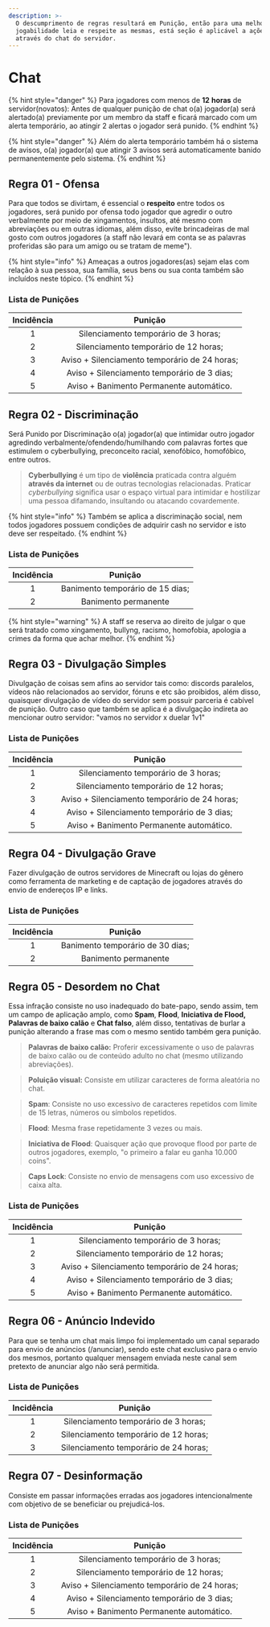 ```yaml
---
description: >-
  O descumprimento de regras resultará em Punição, então para uma melhor
  jogabilidade leia e respeite as mesmas, está seção é aplicável a ações feitas
  através do chat do servidor.
---
```


# Chat



{% hint style="danger" %}
Para jogadores com menos de **12** **horas** de servidor(novatos): Antes de qualquer punição de chat o(a) jogador(a) será alertado(a) previamente por um membro da staff e ficará marcado com um alerta temporário, ao atingir 2 alertas o jogador será punido.
{% endhint %}

{% hint style="danger" %}
Além do alerta temporário também há o sistema de avisos, o(a) jogador(a) que atingir 3 avisos será automaticamente banido permanentemente pelo sistema.
{% endhint %}

## Regra 01 - Ofensa <a href="#01" id="01"></a>

Para que todos se divirtam, é essencial o **respeito** entre todos os jogadores, será punido por ofensa todo jogador que agredir o outro verbalmente por meio de xingamentos, insultos, até mesmo com abreviações ou em outras idiomas, além disso, evite brincadeiras de mal gosto com outros jogadores (a staff não levará em conta se as palavras proferidas são para um amigo ou se tratam de meme").

{% hint style="info" %}
Ameaças a outros jogadores(as) sejam elas com relação à sua pessoa, sua família, seus bens ou sua conta também são incluídos neste tópico.
{% endhint %}

### Lista de Punições <a href="#lista-de-punicoes" id="lista-de-punicoes"></a>

| Incidência |                    Punição                    |
| :--------: | :-------------------------------------------: |
|      1     |      Silenciamento temporário de 3 horas;     |
|      2     |     Silenciamento temporário de 12 horas;     |
|      3     | Aviso + Silenciamento temporário de 24 horas; |
|      4     |  Aviso + Silenciamento temporário de 3 dias;  |
|      5     |    Aviso + Banimento Permanente automático.   |

## Regra 02 - **Discriminação** <a href="#01" id="01"></a>

Será Punido por Discriminação o(a) jogador(a) que intimidar outro jogador agredindo verbalmente/ofendendo/humilhando com palavras fortes que estimulem o cyberbullying, preconceito racial, xenofóbico, homofóbico, entre outros.

> **Cyberbullying** é um tipo de **violência** praticada contra alguém **através da internet** ou de outras tecnologias relacionadas. Praticar _cyberbullying_ significa usar o espaço virtual para intimidar e hostilizar uma pessoa difamando, insultando ou atacando covardemente.

{% hint style="info" %}
Também se aplica a discriminação social, nem todos jogadores possuem condições de adquirir cash no servidor e isto deve ser respeitado.
{% endhint %}

### Lista de Punições <a href="#lista-de-punicoes-1" id="lista-de-punicoes-1"></a>

| Incidência |              Punição             |
| :--------: | :------------------------------: |
|      1     | Banimento temporário de 15 dias; |
|      2     |       Banimento permanente       |

{% hint style="warning" %}
A staff se reserva ao direito de julgar o que será tratado como xingamento, bullyng, racismo, homofobia, apologia a crimes da forma que achar melhor.
{% endhint %}

## Regra 03 - **Divulgação Simples** <a href="#02" id="02"></a>

Divulgação de coisas sem afins ao servidor tais como: discords paralelos, vídeos não relacionados ao servidor, fóruns e etc são proibidos, além disso, quaisquer divulgação de vídeo do servidor sem possuir parceria é cabível de punição. Outro caso que também se aplica é a divulgação indireta ao mencionar outro servidor: "vamos no servidor x duelar 1v1"

### Lista de Punições <a href="#lista-de-punicoes" id="lista-de-punicoes"></a>

| Incidência |                    Punição                    |
| :--------: | :-------------------------------------------: |
|      1     |      Silenciamento temporário de 3 horas;     |
|      2     |     Silenciamento temporário de 12 horas;     |
|      3     | Aviso + Silenciamento temporário de 24 horas; |
|      4     |  Aviso + Silenciamento temporário de 3 dias;  |
|      5     |    Aviso + Banimento Permanente automático.   |

## Regra 04 - **Divulgação Grave** <a href="#02" id="02"></a>

Fazer divulgação de outros servidores de Minecraft ou lojas do gênero como ferramenta de marketing e de captação de jogadores através do envio de endereços IP e links.

### Lista de Punições <a href="#lista-de-punicoes-3" id="lista-de-punicoes-3"></a>

| Incidência |              Punição             |
| :--------: | :------------------------------: |
|      1     | Banimento temporário de 30 dias; |
|      2     |       Banimento permanente       |

## Regra 05 - **Desordem no Chat** <a href="#02" id="02"></a>

Essa infração consiste no uso inadequado do bate-papo, sendo assim, tem um campo de aplicação amplo, como **Spam**, **Flood**, **Iniciativa de Flood, Palavras de baixo calão** e **Chat falso**, além disso, tentativas de burlar a punição alterando a frase mas com o mesmo sentido também gera punição.

> **Palavras de baixo calão:** Proferir excessivamente o uso de palavras de baixo calão ou de conteúdo adulto no chat (mesmo utilizando abreviações).

> **Poluição visual:** Consiste em utilizar caracteres de forma aleatória no chat.

> **Spam**: Consiste no uso excessivo de caracteres repetidos com limite de 15 letras, números ou símbolos repetidos.

> **Flood**: Mesma frase repetidamente 3 vezes ou mais.

> **Iniciativa de Flood**: Quaisquer ação que provoque flood por parte de outros jogadores, exemplo, "o primeiro a falar eu ganha 10.000 coins".

> **Caps Lock**: Consiste no envio de mensagens com uso excessivo de caixa alta.

### Lista de Punições <a href="#lista-de-punicoes-5" id="lista-de-punicoes-5"></a>

| Incidência |                    Punição                    |
| :--------: | :-------------------------------------------: |
|      1     |      Silenciamento temporário de 3 horas;     |
|      2     |     Silenciamento temporário de 12 horas;     |
|      3     | Aviso + Silenciamento temporário de 24 horas; |
|      4     |  Aviso + Silenciamento temporário de 3 dias;  |
|      5     |    Aviso + Banimento Permanente automático.   |

## Regra 06 - **Anúncio Indevido** <a href="#02" id="02"></a>

Para que se tenha um chat mais limpo foi implementado um canal separado para envio de anúncios (/anunciar), sendo este chat exclusivo para o envio dos mesmos, portanto qualquer mensagem enviada neste canal sem pretexto de anunciar algo não será permitida.

### Lista de Punições <a href="#lista-de-punicoes-5" id="lista-de-punicoes-5"></a>



| Incidência |                Punição                |
| :--------: | :-----------------------------------: |
|      1     |  Silenciamento temporário de 3 horas; |
|      2     | Silenciamento temporário de 12 horas; |
|      3     | Silenciamento temporário de 24 horas; |

## Regra 07 - **Desinformação** <a href="#02" id="02"></a>

Consiste em passar informações erradas aos jogadores intencionalmente com objetivo de se beneficiar ou prejudicá-los.

### Lista de Punições <a href="#lista-de-punicoes-6" id="lista-de-punicoes-6"></a>

| Incidência |                    Punição                    |
| :--------: | :-------------------------------------------: |
|      1     |      Silenciamento temporário de 3 horas;     |
|      2     |     Silenciamento temporário de 12 horas;     |
|      3     | Aviso + Silenciamento temporário de 24 horas; |
|      4     |  Aviso + Silenciamento temporário de 3 dias;  |
|      5     |    Aviso + Banimento Permanente automático.   |
